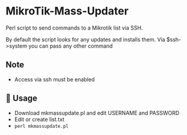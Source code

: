 # MikroTik-Mass-Updater
Perl script to send commands to a Mikrotik list via SSH.

By default the script looks for any updates and installs them.
Via $ssh->system you can pass any other command

## Note
- Access via ssh must be enabled

## 🚀 Usage
* Download mkmassupdate.pl and edit USERNAME and PASSWORD
* Edit or create list.txt
* ```perl mkmassupdate.pl```
